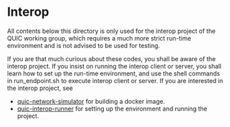 # Interop

All contents below this directory is only used for the interop project of the QUIC working group, which requires a much more strict run-time environment and is not advised to be used for testing.

If you are that much curious about these codes, you shall be aware of the interop project.
If you insist on running the interop client or server, you shall learn how to set up the run-time environment, and use the shell commands in run_endpoint.sh to execute interop client or server.
If you are interested in the interop project, see
* [quic-network-simulator](https://github.com/marten-seemann/quic-network-simulator) for building a docker image.
* [quic-interop-runner](https://github.com/marten-seemann/quic-interop-runner) for setting up the environment and running the project.